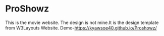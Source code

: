 # ProShowz
This is the movie website.
The design is not mine.It is the design template from W3Layouts Website.
Demo-https://kyawsoe40.github.io/Proshowz/

